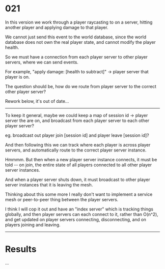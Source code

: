 # 021

In this version we work through a player raycasting to on a server, hitting another player and applying damage to that player.

We cannot just send this event to the world database, since the world database does not own the real player state, and cannot modify the player health.

So we must have a connection from each player server to other player servers, where we can send events.

For example, "apply damage: [health to subtract]" -> player server that player is on.

The question should be, how do we route from player server to the correct other player server?


Rework below, it's out of date...
********
To keep it general, maybe we could keep a map of session id -> player server the are on, and broadcast from each player server to each other player server?

eg. broadcast out player join [session id] and player leave [session id]?

And then following this we can track where each player is across player servers, and automatically route to the correct player server instance.

Hmmmm. But then when a new player server instance connects, it must be told -- on join, the entire state of all players connected to all other player server instances.

And when a player server shuts down, it must broadcast to other player server instances that it is leaving the mesh.

Thinking about this some more I really don't want to implement a service mesh or peer-to-peer thing between the player servers.

I think I will cop it out and have an "index server" which is tracking things globally, and then player servers can each connect to it, rather than O(n^2), and get updated on player servers connecting, disconnecting, and on players joining and leaving.
*******

# Results

...
